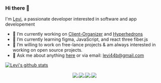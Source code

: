 ### Hi there 👋

I'm [Levi](https://Levi-B4.github.io), a passionate developer interested in software and app developement
- 🔭 I’m currently working on [Client-Organizer](https://github.com/Levi-B4/Client-Organizer) and [Hyperhedrons](https://github.com/Hyperhydras/Hyperhedrons)
- 🌱 I’m currently learning figma, JavaScript, and react three fiber.js
- 👯 I’m willing to work on free-lance projects & am always interested in working on open source projects.
- 💬 Ask me about anything [here](https://github.com/Levi-B4/Levi-B4/issues) or via email: levi44b@gmail.com

<!---
<p align="center">
  <a href="https://www.linkedin.com/in/*entername*/">
    <img src="https://img.shields.io/badge/-LinkedIn-blue?style=flat-square&logo=Linkedin&logoColor=white&link=https://www.linkedin.com/in/*entername/"/>
  </a>
  <a href="https://www.linkedin.com/in/*entername*/">
    <img src="https://hits.seeyoufarm.com/api/count/incr/badge.svg?url=https://github.com/Levi-B4&count_bg=%236BE3D4&title_bg=%23555555&icon=&icon_color=%23E7E7E7&title=Profile-Visits&edge_flat=false"/>
  </a>
</p>
-->
<!---
<div align="center">
  <a href="https://github.com/Levi-B4/github-readme-stats">
    <img align="center" src="https://github-readme-stats.vercel.app/api/top-langs/?username=Levi-B4&layout=compact&langs_count=8&exclude_repo=refactored-telegram&theme=radical"/>
  </a>
-->
  <a href="https://github.com/Levi-B4/github-readme-stats">
    <img align="center" src="https://github-readme-stats.vercel.app/api?username=Levi-B4&show_icons=true&include_all_commits=true&count_private=true&theme=radical" alt="Levi's github stats"/>
  </a>
</div>

<p align="center">
     <a href="https://github.com/Levi-B4/Client-Organizer">
          <img align="center" src="https://github-readme-stats.vercel.app/api/pin/?username=Levi-B4&repo=Client-Organizer&theme=radical" />
     </a>
     <a href="https://github.com/Hyperhydras/Hyperhedrons">
          <img align="center" src="https://github-readme-stats.vercel.app/api/pin/?username=Hyperhydras&repo=Hyperhedrons&theme=radical" />
     </a>
     <a href="https://github.com/Levi-B4/Simple-Calculator">
          <img align="center" src="https://github-readme-stats.vercel.app/api/pin/?username=Levi-B4&repo=Simple-Calculator&theme=radical" />
     </a>
     <a href="https://github.com/Levi-B4/RTS-Game-Handler">
          <img align="center" src="https://github-readme-stats.vercel.app/api/pin/?username=Levi-B4&repo=RTS-Game-Handler&theme=radical" />
     </a> 
</p

